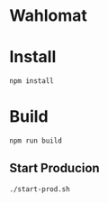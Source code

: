 # Wahlomat

# Install

    npm install     
    
# Build

    npm run build    

## Start Producion

    ./start-prod.sh
    
    